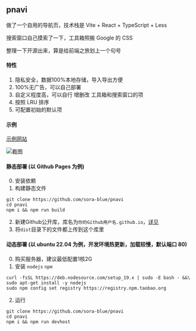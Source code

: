 ## pnavi

做了一个自用的导航页，技术栈是 Vite + React + TypeScript + Less

搜索窗口自己摸索了一下，工具箱照搬 Google 的 CSS

整理一下开源出来，算是给前端之旅划上一个句号

#### 特性

1. 隐私安全，数据100%本地存储，导入导出方便
2. 100%无广告，可以自己部署
3. 自定义程度高，可以自行 增删改 工具箱和搜索窗口的项
4. 按照 LRU 排序
5. 可配置初始的默认项

#### 示例

[示例网站](https://sora-blue.github.io)

![截图](https://i.ibb.co/Kz9zPms/image.png)


#### 静态部署 (以 Github Pages 为例)
0. 安装依赖
1. 构建静态文件
```shell
git clone https://github.com/sora-blue/pnavi
cd pnavi
npm i && npm run build
```
2. 新建Github公开库，库名为`你的Github用户名.github.io`，[详见](https://pages.github.com/)
3. 将`dist`目录下的文件都上传到这个库里
#### 动态部署 (以 ubuntu 22.04 为例，开发环境热更新，加载较慢，默认端口 80)
0. 购买服务器，建议最低配置1核2G
1. 安装 `nodejs` `npm`
```shell
curl -fsSL https://deb.nodesource.com/setup_19.x | sudo -E bash - &&\
sudo apt-get install -y nodejs
sudo npm config set registry https://registry.npm.taobao.org
```
2. 运行
```shell
git clone https://github.com/sora-blue/pnavi
cd pnavi
npm i && npm run devhost
```
